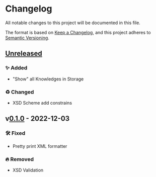 # Changelog

All notable changes to this project will be documented in this file.

The format is based on [Keep a Changelog](https://keepachangelog.com/en/1.0.0/),
and this project adheres to [Semantic Versioning](https://semver.org/spec/v2.0.0.html).

[//]: <> (✨ Added, 🛠 Fixed, ♻ Changed, 🔥 Removed)

## [Unreleased]

### ✨ Added

- "Show" all Knowledges in Storage

### ♻ Changed

- XSD Scheme add constrains

## v[0.1.0] - 2022-12-03

### 🛠 Fixed

- Pretty print XML formatter

### 🔥 Removed

 - XSD Validation

[unreleased]: https://github.com/miroque/pp-model-concept-01/compare/0.1.0..HEAD

[0.1.0]: https://github.com/miroque/pp-model-concept-01/releases/tag/0.1.0
